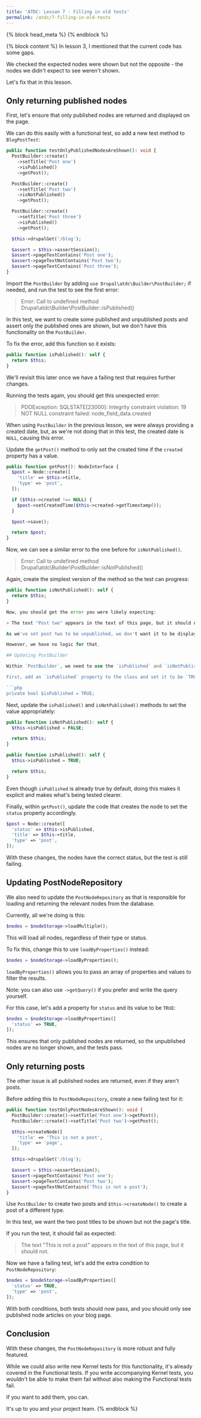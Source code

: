```yaml
---
title: 'ATDC: Lesson 7 - Filling in old tests'
permalink: /atdc/7-filling-in-old-tests
---
```


{% block head_meta %}
<meta name="robots" content="noindex">
{% endblock %}

{% block content %}
In lesson 3, I mentioned that the current code has some gaps.

We checked the expected nodes were shown but not the opposite - the nodes we didn't expect to see weren't shown.

Let's fix that in this lesson.

## Only returning published nodes

First, let's ensure that only published nodes are returned and displayed on the page.

We can do this easily with a functional test, so add a new test method to `BlogPostTest`:

```php
public function testOnlyPublishedNodesAreShown(): void {
  PostBuilder::create()
    ->setTitle('Post one')
    ->isPublished()
    ->getPost();

  PostBuilder::create()
    ->setTitle('Post two')
    ->isNotPublished()
    ->getPost();

  PostBuilder::create()
    ->setTitle('Post three')
    ->isPublished()
    ->getPost();

  $this->drupalGet('/blog');

  $assert = $this->assertSession();
  $assert->pageTextContains('Post one');
  $assert->pageTextNotContains('Post two');
  $assert->pageTextContains('Post three');
}
```

Import the `PostBuilder` by adding `use Drupal\atdc\Builder\PostBuilder;` if needed, and run the test to see the first error:

> Error: Call to undefined method Drupal\atdc\Builder\PostBuilder::isPublished()

In this test, we want to create some published and unpublished posts and assert only the published ones are shown, but we don't have this functionality on the `PostBuilder`.

To fix the error, add this function so it exists:

```php
public function isPublished(): self {
  return $this;
}
```

We'll revisit this later once we have a failing test that requires further changes.

Running the tests again, you should get this unexpected error:

> PDOException: SQLSTATE[23000]: Integrity constraint violation: 19 NOT NULL constraint failed: node_field_data.created

When using `PostBuilder` in the previous lesson, we were always providing a created date, but, as we're not doing that in this test, the created date is `NULL`, causing this error.

Update the `getPost()` method to only set the created time if the `created` property has a value.

```php
public function getPost(): NodeInterface {
  $post = Node::create([
    'title' => $this->title,
    'type' => 'post',
  ]);

  if ($this->created !== NULL) {
    $post->setCreatedTime($this->created->getTimestamp());
  }

  $post->save();

  return $post;
}
```

Now, we can see a similar error to the one before for `isNotPublished()`.

> Error: Call to undefined method Drupal\atdc\Builder\PostBuilder::isNotPublished()

Again, create the simplest version of the method so the test can progress:

```php
public function isNotPublished(): self {
  return $this;
}

Now, you should get the error you were likely expecting:

> The text "Post two" appears in the text of this page, but it should not.

As we've set post two to be unpublished, we don't want it to be displayed.

However, we have no logic for that.

## Updating PostBuilder

Within `PostBuilder`, we need to use the `isPublished` and `isNotPublished` methods to set the status of the node that's building built.

First, add an `isPublished` property to the class and set it to be `TRUE` by default:

```php
private bool $isPublished = TRUE;
```

Next, update the `isPublished()` and `isNotPublished()` methods to set the value appropriately:

```php
public function isNotPublished(): self {
  $this->isPublished = FALSE;

  return $this;
}

public function isPublished(): self {
  $this->isPublished = TRUE;

  return $this;
}
```

Even though `isPublished` is already true by default, doing this makes it explicit and makes what's being tested clearer.

Finally, within `getPost()`, update the code that creates the node to set the `status` property accordingly.

```php
$post = Node::create([
  'status' => $this->isPublished,
  'title' => $this->title,
  'type' => 'post',
]);
```

With these changes, the nodes have the correct status, but the test is still failing.

## Updating PostNodeRepository

We also need to update the `PostNodeRepository` as that is responsible for loading and returning the relevant nodes from the database.

Currently, all we're doing is this:

```php
$nodes = $nodeStorage->loadMultiple();
```

This will load all nodes, regardless of their type or status.

To fix this, change this to use `loadByProperties()` instead:

```php
$nodes = $nodeStorage->loadByProperties();
```

`loadByProperties()` allows you to pass an array of properties and values to filter the results.

Note: you can also use `->getQuery()` if you prefer and write the query yourself.

For this case, let's add a property for `status` and its value to be `TRUE`:

```php
$nodes = $nodeStorage->loadByProperties([
  'status' => TRUE,
]);
```

This ensures that only published nodes are returned, so the unpublished nodes are no longer shown, and the tests pass.

## Only returning posts

The other issue is all published nodes are returned, even if they aren't posts.

Before adding this to `PostNodeRepository`, create a new failing test for it:

```php
public function testOnlyPostNodesAreShown(): void {
  PostBuilder::create()->setTitle('Post one')->getPost();
  PostBuilder::create()->setTitle('Post two')->getPost();

  $this->createNode([
    'title' => 'This is not a post',
    'type' => 'page',
  ]);

  $this->drupalGet('/blog');

  $assert = $this->assertSession();
  $assert->pageTextContains('Post one');
  $assert->pageTextContains('Post two');
  $assert->pageTextNotContains('This is not a post');
}
```

Use `PostBuilder` to create two posts and `$this->createNode()` to create a post of a different type.

In this test, we want the two post titles to be shown but not the page's title.

If you run the test, it should fail as expected:

> The text "This is not a post" appears in the text of this page, but it should not.

Now we have a failing test, let's add the extra condition to `PostNodeRepository`:

```php
$nodes = $nodeStorage->loadByProperties([
  'status' => TRUE,
  'type' => 'post',
]);
```

With both conditions, both tests should now pass, and you should only see published node articles on your blog page.

## Conclusion

With these changes, the `PostNodeRepository` is more robust and fully featured.

While we could also write new Kernel tests for this functionality, it's already covered in the Functional tests. If you write accompanying Kernel tests, you wouldn't be able to make them fail without also making the Functional tests fail.

If you want to add them, you can.

It's up to you and your project team.
{% endblock %}
